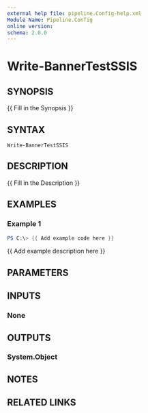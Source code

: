 ```yaml
---
external help file: pipeline.Config-help.xml
Module Name: Pipeline.Config
online version:
schema: 2.0.0
---
```


# Write-BannerTestSSIS

## SYNOPSIS
{{ Fill in the Synopsis }}

## SYNTAX

```
Write-BannerTestSSIS
```

## DESCRIPTION
{{ Fill in the Description }}

## EXAMPLES

### Example 1
```powershell
PS C:\> {{ Add example code here }}
```

{{ Add example description here }}

## PARAMETERS

## INPUTS

### None

## OUTPUTS

### System.Object
## NOTES

## RELATED LINKS
